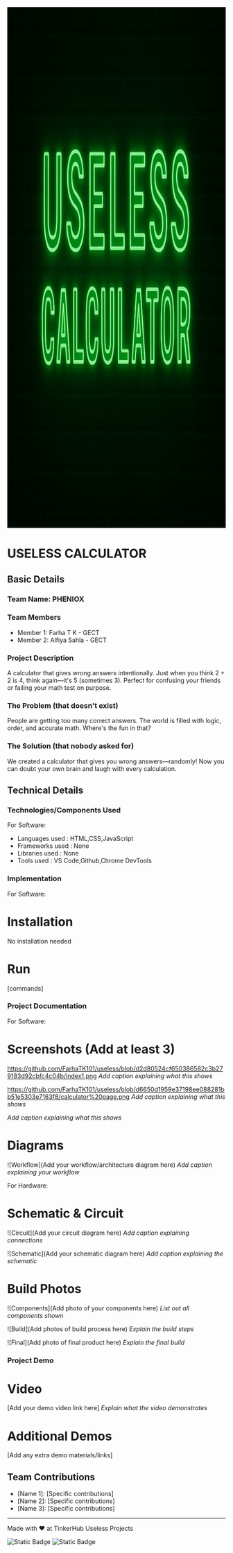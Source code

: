 <img width="3188" height="1202" alt="frame (3)" src=https://github.com/FarhaTK101/useless/blob/52902dc683b8611655ac4ead073764a8a25006e5/banner.jpeg />


# USELESS CALCULATOR


## Basic Details
### Team Name: PHENIOX


### Team Members
- Member 1: Farha T K - GECT
- Member 2: Alfiya Sahla - GECT

### Project Description
A calculator that gives wrong answers intentionally. Just when you think 2 + 2 is 4, think again—it's 5 (sometimes 3). Perfect for confusing your friends or failing your math test on purpose.

### The Problem (that doesn't exist)
People are getting too many correct answers. The world is filled with logic, order, and accurate math. Where's the fun in that?

### The Solution (that nobody asked for)
We created a calculator that gives you wrong answers—randomly! Now you can doubt your own brain and laugh with every calculation.

## Technical Details
### Technologies/Components Used
For Software:
- Languages used : HTML,CSS,JavaScript
- Frameworks used : None
- Libraries used : None
- Tools used : VS Code,Github,Chrome DevTools



### Implementation
For Software:
# Installation
No installation needed

# Run
[commands]

### Project Documentation
For Software:

# Screenshots (Add at least 3)
https://github.com/FarhaTK101/useless/blob/d2d80524cf650386582c3b279183d92cbfc4c04b/index1.png
*Add caption explaining what this shows*

https://github.com/FarhaTK101/useless/blob/d6650d1959e37198ee088281bb51e5303e7163f8/calculator%20page.png
*Add caption explaining what this shows*


*Add caption explaining what this shows*

# Diagrams
![Workflow](Add your workflow/architecture diagram here)
*Add caption explaining your workflow*

For Hardware:

# Schematic & Circuit
![Circuit](Add your circuit diagram here)
*Add caption explaining connections*

![Schematic](Add your schematic diagram here)
*Add caption explaining the schematic*

# Build Photos
![Components](Add photo of your components here)
*List out all components shown*

![Build](Add photos of build process here)
*Explain the build steps*

![Final](Add photo of final product here)
*Explain the final build*

### Project Demo
# Video
[Add your demo video link here]
*Explain what the video demonstrates*

# Additional Demos
[Add any extra demo materials/links]

## Team Contributions
- [Name 1]: [Specific contributions]
- [Name 2]: [Specific contributions]
- [Name 3]: [Specific contributions]

---
Made with ❤️ at TinkerHub Useless Projects 

![Static Badge](https://img.shields.io/badge/TinkerHub-24?color=%23000000&link=https%3A%2F%2Fwww.tinkerhub.org%2F)
![Static Badge](https://img.shields.io/badge/UselessProjects--25-25?link=https%3A%2F%2Fwww.tinkerhub.org%2Fevents%2FQ2Q1TQKX6Q%2FUseless%2520Projects)

